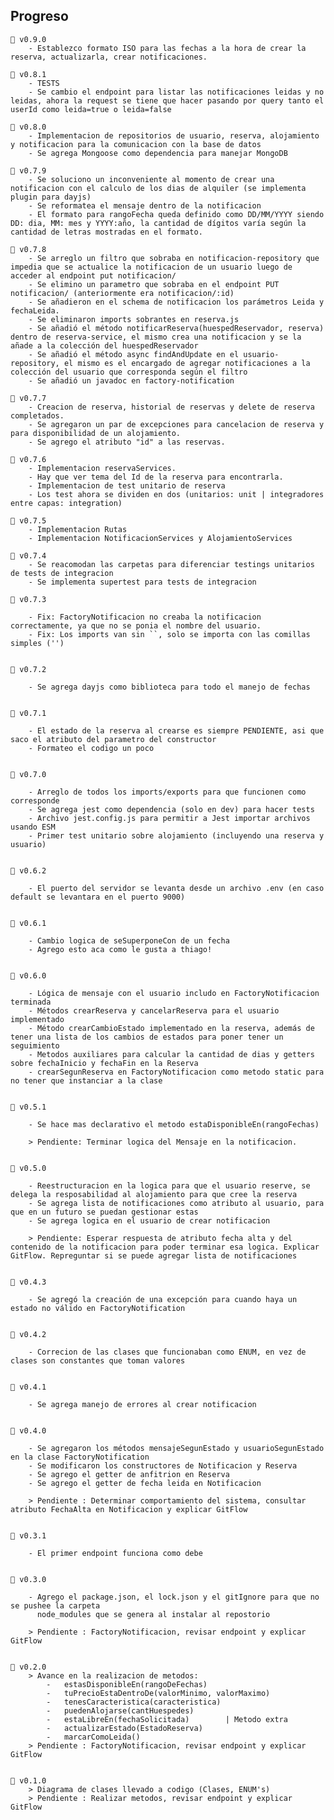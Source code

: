 ## Progreso

    🔳 v0.9.0
        - Establezco formato ISO para las fechas a la hora de crear la reserva, actualizarla, crear notificaciones.

    🔳 v0.8.1
        - TESTS
        - Se cambio el endpoint para listar las notificaciones leidas y no leidas, ahora la request se tiene que hacer pasando por query tanto el userId como leida=true o leida=false

    🔳 v0.8.0
        - Implementacion de repositorios de usuario, reserva, alojamiento y notificacion para la comunicacion con la base de datos
        - Se agrega Mongoose como dependencia para manejar MongoDB

    🔳 v0.7.9
        - Se soluciono un inconveniente al momento de crear una notificacion con el calculo de los dias de alquiler (se implementa plugin para dayjs)
        - Se reformatea el mensaje dentro de la notificacion
        - El formato para rangoFecha queda definido como DD/MM/YYYY siendo DD: dia, MM: mes y YYYY:año, la cantidad de dígitos varía según la cantidad de letras mostradas en el formato.

    🔳 v0.7.8
        - Se arreglo un filtro que sobraba en notificacion-repository que impedia que se actualice la notificacion de un usuario luego de acceder al endpoint put notificacion/
        - Se elimino un parametro que sobraba en el endpoint PUT notificacion/ (anteriormente era notificacion/:id)
        - Se añadieron en el schema de notificacion los parámetros Leida y fechaLeida.
        - Se eliminaron imports sobrantes en reserva.js
        - Se añadió el método notificarReserva(huespedReservador, reserva) dentro de reserva-service, el mismo crea una notificacion y se la añade a la colección del huespedReservador
        - Se añadió el método async findAndUpdate en el usuario-repository, el mismo es el encargado de agregar notificaciones a la colección del usuario que corresponda según el filtro
        - Se añadió un javadoc en factory-notification

    🔳 v0.7.7
        - Creacion de reserva, historial de reservas y delete de reserva completados.
        - Se agregaron un par de excepciones para cancelacion de reserva y para disponibilidad de un alojamiento.
        - Se agrego el atributo "id" a las reservas.

    🔳 v0.7.6
        - Implementacion reservaServices.
        - Hay que ver tema del Id de la reserva para encontrarla.
        - Implementacion de test unitario de reserva
        - Los test ahora se dividen en dos (unitarios: unit | integradores entre capas: integration)

    🔳 v0.7.5
        - Implementacion Rutas
        - Implementacion NotificacionServices y AlojamientoServices

    🔳 v0.7.4
        - Se reacomodan las carpetas para diferenciar testings unitarios de tests de integracion
        - Se implementa supertest para tests de integracion

    🔳 v0.7.3

        - Fix: FactoryNotificacion no creaba la notificacion correctamente, ya que no se ponia el nombre del usuario.
        - Fix: Los imports van sin ``, solo se importa con las comillas simples ('')


    🔳 v0.7.2

        - Se agrega dayjs como biblioteca para todo el manejo de fechas


    🔳 v0.7.1

        - El estado de la reserva al crearse es siempre PENDIENTE, asi que saco el atributo del parametro del constructor
        - Formateo el codigo un poco


    🔳 v0.7.0

        - Arreglo de todos los imports/exports para que funcionen como corresponde
        - Se agrega jest como dependencia (solo en dev) para hacer tests
        - Archivo jest.config.js para permitir a Jest importar archivos usando ESM
        - Primer test unitario sobre alojamiento (incluyendo una reserva y usuario)


    🔳 v0.6.2

        - El puerto del servidor se levanta desde un archivo .env (en caso default se levantara en el puerto 9000)


    🔳 v0.6.1

        - Cambio logica de seSuperponeCon de un fecha
        - Agrego esto aca como le gusta a thiago!


    🔳 v0.6.0

        - Lógica de mensaje con el usuario includo en FactoryNotificacion terminada
        - Métodos crearReserva y cancelarReserva para el usuario implementado
        - Método crearCambioEstado implementado en la reserva, además de tener una lista de los cambios de estados para poner tener un seguimiento
        - Metodos auxiliares para calcular la cantidad de dias y getters sobre fechaInicio y fechaFin en la Reserva
        - crearSegunReserva en FactoryNotificacion como metodo static para no tener que instanciar a la clase


    🔳 v0.5.1

        - Se hace mas declarativo el metodo estaDisponibleEn(rangoFechas)

        > Pendiente: Terminar logica del Mensaje en la notificacion.


    🔳 v0.5.0

        - Reestructuracion en la logica para que el usuario reserve, se delega la resposabilidad al alojamiento para que cree la reserva
        - Se agrega lista de notificaciones como atributo al usuario, para que en un futuro se puedan gestionar estas
        - Se agrega logica en el usuario de crear notificacion

        > Pendiente: Esperar respuesta de atributo fecha alta y del contenido de la notificacion para poder terminar esa logica. Explicar GitFlow. Repreguntar si se puede agregar lista de notificaciones


    🔳 v0.4.3

        - Se agregó la creación de una excepción para cuando haya un estado no válido en FactoryNotification


    🔳 v0.4.2

        - Correcion de las clases que funcionaban como ENUM, en vez de clases son constantes que toman valores


    🔳 v0.4.1

        - Se agrega manejo de errores al crear notificacion


    🔳 v0.4.0

        - Se agregaron los métodos mensajeSegunEstado y usuarioSegunEstado en la clase FactoryNotification
        - Se modificaron los constructores de Notificacion y Reserva
        - Se agrego el getter de anfitrion en Reserva
        - Se agrego el getter de fecha leida en Notificacion

        > Pendiente : Determinar comportamiento del sistema, consultar atributo FechaAlta en Notificacion y explicar GitFlow


    🔳 v0.3.1

        - El primer endpoint funciona como debe


    🔳 v0.3.0

        - Agrego el package.json, el lock.json y el gitIgnore para que no se pushee la carpeta
          node_modules que se genera al instalar al repostorio

        > Pendiente : FactoryNotificacion, revisar endpoint y explicar GitFlow


    🔳 v0.2.0
        > Avance en la realizacion de metodos:
            -   estasDisponibleEn(rangoDeFechas)
            -   tuPrecioEstaDentroDe(valorMinimo, valorMaximo)
            -   tenesCaracteristica(caracteristica)
            -   puedenAlojarse(cantHuespedes)
            -   estaLibreEn(fechaSolicitada)        | Metodo extra
            -   actualizarEstado(EstadoReserva)
            -   marcarComoLeida()
        > Pendiente : FactoryNotificacion, revisar endpoint y explicar GitFlow


    🔳 v0.1.0
        > Diagrama de clases llevado a codigo (Clases, ENUM's)
        > Pendiente : Realizar metodos, revisar endpoint y explicar GitFlow
